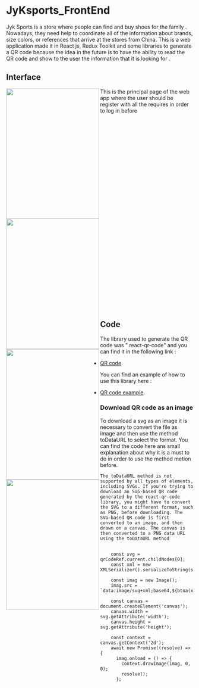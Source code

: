 # JyKsports_FrontEnd

Jyk Sports is a store where people can find and buy shoes for the family . Nowadays, they need help to coordinate all of the information about brands, size colors, or references that arrive at the stores from China. This is a web application made it in React js, Redux Toolkit and some libraries to generate a QR code because the idea in the future is to have the ability to read the QR code and show to the user the information that it is looking for . 

## Interface

<a href="url"><img src="https://user-images.githubusercontent.com/79812118/218633543-4208d06b-96fd-4edc-9bc2-456753e6efc6.png" align="left" height="350" width="250" ></a>

This is the principal page of the web app where the user should be register with all the requires in order to log in before

<a href="url"><img src="https://user-images.githubusercontent.com/79812118/218634429-b6d5c9e4-91fc-4a0a-bf09-914f3de6e625.png" align="left" height="350" width="250" ></a>

<a href="url"><img src="https://user-images.githubusercontent.com/79812118/218634706-366ae37c-3636-41bc-bc78-1cf7e4cd9fae.png" align="left" height="350" width="250" ></a>
<a href="url"><img src="https://user-images.githubusercontent.com/79812118/218748254-03048bc0-a285-4e9f-99a2-2673de212a44.png" align="left" height="350" width="250" ></a>

<br>
<br>
<br>
<br>
<br>
<br>
<br>
<br>
<br>
<br>
<br>
<br>
<br>
<br>
<br>
<br>
<br>
<br>
<br>
<br>
<br>
<br>
<br>
<br>
<br>
<br>
<br>
<br>
<br>
<br>

## Code 
The library used to generate the QR code was  " react-qr-code" and you can find it in the following link :

* [QR code](https://www.npmjs.com/package/react-qr-code).

You can find an example of how to use this library here : 

* [QR code example](https://codesandbox.io/s/react-y9lo0?file=/src/App.js:412-454).

### Download QR code as an image

To download a svg as an image it is necessary to convert the file as image and then use the method toDataURL to select the format. You can find the code here ans small 
explanation about why it is a must to do in order to use the method metion before.

`The toDataURL method is not supported by all types of elements, including SVGs. If you're trying to download an SVG-based QR code generated by the react-qr-code library, you might have to convert the SVG to a different format, such as PNG, before downloading. The SVG-based QR code is first converted to an image, and then drawn on a canvas. The canvas is then converted to a PNG data URL using the toDataURL method`


```

    const svg = qrCodeRef.current.childNodes[0];
    const xml = new XMLSerializer().serializeToString(svg);

    const imag = new Image();
    imag.src = `data:image/svg+xml;base64,${btoa(xml)}`;

    const canvas = document.createElement('canvas');
    canvas.width = svg.getAttribute('width');
    canvas.height = svg.getAttribute('height');

    const context = canvas.getContext('2d');
    await new Promise((resolve) => {
      imag.onload = () => {
        context.drawImage(imag, 0, 0);
        resolve();
      };
```

